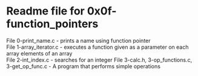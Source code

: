 # Readme file for 0x0f-function_pointers
File 0-print_name.c - prints a name using function pointer  
File 1-array_iterator.c - executes a function given as a parameter on each array elements of an array  
File 2-int_index.c - searches for an integer 
File 3-calc.h, 3-op_functions.c, 3-get_op_func.c - A program that performs simple operations   
